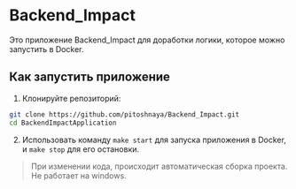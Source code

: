 # Backend_Impact

Это приложение Backend_Impact для доработки логики, которое можно запустить в Docker.

## Как запустить приложение

1. Клонируйте репозиторий:
```bash
git clone https://github.com/pitoshnaya/Backend_Impact.git
cd BackendImpactApplication
```
2. Использовать команду `make start` для запуска приложения в Docker, и `make stop` для его остановки.
> При изменении кода, происходит автоматическая сборка проекта. Не работает на windows.



